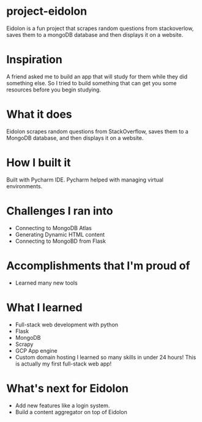 # project-eidolon
Eidolon is a fun project that scrapes random questions from stackoverlow, saves them to a mongoDB database and then displays it on a website.

# Inspiration
A friend asked me to build an app that will study for them while they did something else. So I tried to build something that can get you some resources before you begin studying.

# What it does
Eidolon scrapes random questions from StackOverflow, saves them to a MongoDB database, and then displays it on a website.

# How I built it
Built with Pycharm IDE. Pycharm helped with managing virtual environments.

# Challenges I ran into
- Connecting to MongoDB Atlas
- Generating Dynamic HTML content
- Connecting to MongoBD from Flask

# Accomplishments that I'm proud of
- Learned many new tools

# What I learned
- Full-stack web development with python
- Flask
- MongoDB
- Scrapy
- GCP App engine
- Custom domain hosting
I learned so many skills in under 24 hours! This is actually my first full-stack web app!

# What's next for Eidolon
- Add new features like a login system.
- Build a content aggregator on top of Eidolon
